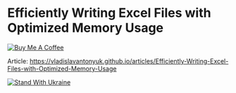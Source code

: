 # Efficiently Writing Excel Files with Optimized Memory Usage

[![Buy Me A Coffee](https://ik.imagekit.io/VladislavAntonyuk/vladislavantonyuk/misc/bmc-button.png)](https://www.buymeacoffee.com/vlad.antonyuk)

Article: https://vladislavantonyuk.github.io/articles/Efficiently-Writing-Excel-Files-with-Optimized-Memory-Usage

[![Stand With Ukraine](https://img.shields.io/badge/made_in-ukraine-ffd700.svg?labelColor=0057b7)](https://stand-with-ukraine.pp.ua)